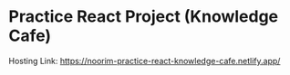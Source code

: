 # Practice React Project (Knowledge Cafe)

Hosting Link:
https://noorim-practice-react-knowledge-cafe.netlify.app/
